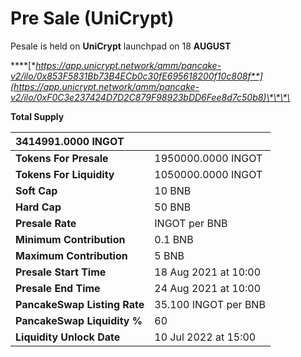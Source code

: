 # Pre Sale \(UniCrypt\)

Pesale is held on **UniCrypt** launchpad on 18 **AUGUST**

\*\*\*\*[**https://app.unicrypt.network/amm/pancake-v2/ilo/0x853F5831Bb73B4ECb0c30fE695618200f10c808f**](https://app.unicrypt.network/amm/pancake-v2/ilo/0xF0C3e237424D7D2C879F98923bDD6Fee8d7c50b8)\*\*\*\*

**Total Supply**

| **3414991.0000 INGOT** |  |
| :--- | :--- |
| **Tokens For Presale** | 1950000.0000 INGOT |
| **Tokens For Liquidity** | 1050000.0000 INGOT |
| **Soft Cap** | 10 BNB |
| **Hard Cap** | 50 BNB |
| **Presale Rate** |  INGOT per BNB |
| **Minimum Contribution** | 0.1 BNB |
| **Maximum Contribution** | 5 BNB |
| **Presale Start Time** | 18 Aug 2021 at 10:00 |
| **Presale End Time** | 24 Aug 2021 at 10:00 |
| **PancakeSwap Listing Rate** | 35.100  INGOT per BNB |
| **PancakeSwap Liquidity %** | 60 |
| **Liquidity Unlock Date** | 10 Jul 2022 at 15:00 |



